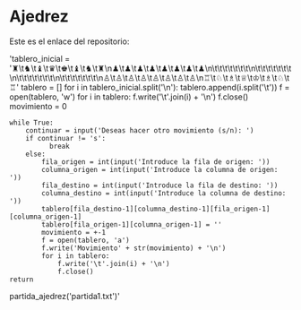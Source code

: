 # Ajedrez
Este es el enlace del repositorio:

'tablero_inicial = '♜\t♞\t♝\t♛\t♚\t♝\t♞\t♜\n♟\t♟\t♟\t♟\t♟\t♟\t♟\t♟\n\t\t\t\t\t\t\t\n\t\t\t\t\t\t\t\n\t\t\t\t\t\t\t\n\t\t\t\t\t\t\t\n♙\t♙\t♙\t♙\t♙\t♙\t♙\t♙\n♖\t♘\t♗\t♕\t♔\t♗\t♘\t♖'
    tablero = []
    for i in tablero_inicial.split('\n'):
        tablero.append(i.split('\t'))
    f = open(tablero, 'w')
    for i in tablero:
        f.write('\t'.join(i) + '\n')
    f.close()
    movimiento = 0

    while True:
        continuar = input('Deseas hacer otro movimiento (s/n): ')
        if continuar != 's':
              break
        else: 
            fila_origen = int(input('Introduce la fila de origen: '))
            columna_origen = int(input('Introduce la columna de origen: '))
            fila_destino = int(input('Introduce la fila de destino: '))
            columna_destino = int(input('Introduce la columna de destino: '))
            tablero[fila_destino-1][columna_destino-1][fila_origen-1][columna_origen-1]
            tablero[fila_origen-1][columna_origen-1] = ''
            movimiento = +-1
            f = open(tablero, 'a')
            f.write('Movimiento' + str(movimiento) + '\n')
            for i in tablero:
                f.write('\t'.join(i) + '\n')
                f.close()
    return
partida_ajedrez('partida1.txt')'
